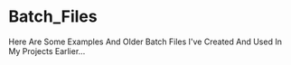 # Batch_Files
Here Are Some Examples And Older Batch Files I've Created And Used In My Projects Earlier... 
